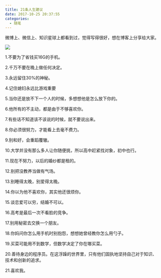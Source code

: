 ```yaml
---
title: 21条人生建议
date: 2017-10-25 20:37:55
categories:
  - 随笔
---
```

微博上、微信上、知识星球上都看到过，觉得写得很好，想在博客上分享给大家。<!--more-->

![](http://upload-images.jianshu.io/upload_images/4792972-233ac537ed57c264.png?imageMogr2/auto-orient/strip%7CimageView2/2/w/1240)

1.不要为了省钱买16G的手机。

2.千万不要在晚上做任何决定。

3.永远留住30%的神秘。

4.记住媳妇永远比游戏重要

5.当你还是放不下一个人的时候，多想想他是怎么放下你的。

6.他所有的不主动，都是由于不够喜欢你。

7.有些话不知道该不该说的时候，就不要说出来。

8.你必须很努力，才能看上去毫不费力。

9.别和好，会重蹈覆辙。

10.大学并没有那么多人让你随便挑，所以高中赶紧找对象，初中也行。

11.现在不努力，以后的婚纱都是租的。

12.别把没教养当做有气场。

13.别睡得太晚，别爱得太晚。

14.你以为他不喜欢你，其实他还很烦你。

15.谈恋爱可以穷，结婚不可以。

16.高考是最后一次不看脸的竞争。

17.别用秘密去交换一个朋友。

18.你妈问你怎么用手机时别抱怨，想想她曾经教你怎么用勺子。

19.买菜可能用不到数学，但数学决定了你在哪买菜。

20.善待身边的程序员。在这浮躁的世界里，只有他们固执地坚持自己对于知识、技术和创新的追求。

21.喜欢我。